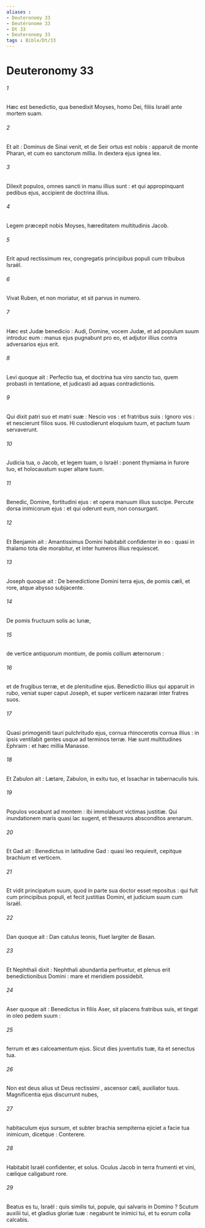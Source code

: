 ```yaml
---
aliases : 
- Deuteronomy 33
- Deutéronome 33
- Dt 33
- Deuteronomy 33
tags : Bible/Dt/33
---
```


# Deuteronomy 33

###### 1
Hæc est benedictio, qua benedixit Moyses, homo Dei, filiis Israël ante mortem suam.
###### 2
Et ait : Dominus de Sinai venit, et de Seir ortus est nobis : apparuit de monte Pharan, et cum eo sanctorum millia. In dextera ejus ignea lex.
###### 3
Dilexit populos, omnes sancti in manu illius sunt : et qui appropinquant pedibus ejus, accipient de doctrina illius.
###### 4
Legem præcepit nobis Moyses, hæreditatem multitudinis Jacob.
###### 5
Erit apud rectissimum rex, congregatis principibus populi cum tribubus Israël.
###### 6
Vivat Ruben, et non moriatur, et sit parvus in numero.
###### 7
Hæc est Judæ benedicio : Audi, Domine, vocem Judæ, et ad populum suum introduc eum : manus ejus pugnabunt pro eo, et adjutor illius contra adversarios ejus erit.
###### 8
Levi quoque ait : Perfectio tua, et doctrina tua viro sancto tuo, quem probasti in tentatione, et judicasti ad aquas contradictionis.
###### 9
Qui dixit patri suo et matri suæ : Nescio vos : et fratribus suis : Ignoro vos : et nescierunt filios suos. Hi custodierunt eloquium tuum, et pactum tuum servaverunt.
###### 10
Judicia tua, o Jacob, et legem tuam, o Israël : ponent thymiama in furore tuo, et holocaustum super altare tuum.
###### 11
Benedic, Domine, fortitudini ejus : et opera manuum illius suscipe. Percute dorsa inimicorum ejus : et qui oderunt eum, non consurgant.
###### 12
Et Benjamin ait : Amantissimus Domini habitabit confidenter in eo : quasi in thalamo tota die morabitur, et inter humeros illius requiescet.
###### 13
Joseph quoque ait : De benedictione Domini terra ejus, de pomis cæli, et rore, atque abysso subjacente.
###### 14
De pomis fructuum solis ac lunæ,
###### 15
de vertice antiquorum montium, de pomis collium æternorum :
###### 16
et de frugibus terræ, et de plenitudine ejus. Benedictio illius qui apparuit in rubo, veniat super caput Joseph, et super verticem nazaræi inter fratres suos.
###### 17
Quasi primogeniti tauri pulchritudo ejus, cornua rhinocerotis cornua illius : in ipsis ventilabit gentes usque ad terminos terræ. Hæ sunt multitudines Ephraim : et hæc millia Manasse.
###### 18
Et Zabulon ait : Lætare, Zabulon, in exitu tuo, et Issachar in tabernaculis tuis.
###### 19
Populos vocabunt ad montem : ibi immolabunt victimas justitiæ. Qui inundationem maris quasi lac sugent, et thesauros absconditos arenarum.
###### 20
Et Gad ait : Benedictus in latitudine Gad : quasi leo requievit, cepitque brachium et verticem.
###### 21
Et vidit principatum suum, quod in parte sua doctor esset repositus : qui fuit cum principibus populi, et fecit justitias Domini, et judicium suum cum Israël.
###### 22
Dan quoque ait : Dan catulus leonis, fluet largiter de Basan.
###### 23
Et Nephthali dixit : Nephthali abundantia perfruetur, et plenus erit benedictionibus Domini : mare et meridiem possidebit.
###### 24
Aser quoque ait : Benedictus in filiis Aser, sit placens fratribus suis, et tingat in oleo pedem suum :
###### 25
ferrum et æs calceamentum ejus. Sicut dies juventutis tuæ, ita et senectus tua.
###### 26
Non est deus alius ut Deus rectissimi , ascensor cæli, auxiliator tuus. Magnificentia ejus discurrunt nubes,
###### 27
habitaculum ejus sursum, et subter brachia sempiterna ejiciet a facie tua inimicum, dicetque : Conterere.
###### 28
Habitabit Israël confidenter, et solus. Oculus Jacob in terra frumenti et vini, cælique caligabunt rore.
###### 29
Beatus es tu, Israël : quis similis tui, popule, qui salvaris in Domino ? Scutum auxilii tui, et gladius gloriæ tuæ : negabunt te inimici tui, et tu eorum colla calcabis.
